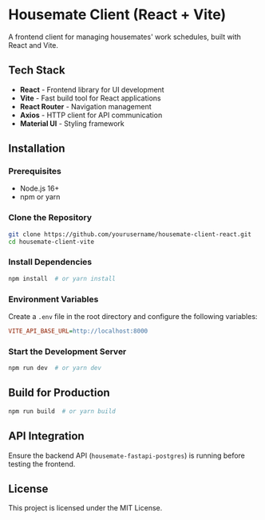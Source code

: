 # Housemate Client (React + Vite)

A frontend client for managing housemates' work schedules, built with React and Vite.

## Tech Stack
- **React** - Frontend library for UI development
- **Vite** - Fast build tool for React applications
- **React Router** - Navigation management
- **Axios** - HTTP client for API communication
- **Material UI** - Styling framework

## Installation

### Prerequisites
- Node.js 16+
- npm or yarn

### Clone the Repository
```sh
git clone https://github.com/yourusername/housemate-client-react.git
cd housemate-client-vite
```

### Install Dependencies
```sh
npm install  # or yarn install
```

### Environment Variables
Create a `.env` file in the root directory and configure the following variables:
```ini
VITE_API_BASE_URL=http://localhost:8000
```

### Start the Development Server
```sh
npm run dev  # or yarn dev
```

## Build for Production
```sh
npm run build  # or yarn build
```

## API Integration
Ensure the backend API (`housemate-fastapi-postgres`) is running before testing the frontend.

## License
This project is licensed under the MIT License.

